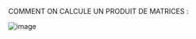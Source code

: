 COMMENT ON CALCULE UN PRODUIT DE MATRICES : 

![image](https://user-images.githubusercontent.com/100521999/166435030-c4cafbc2-ea34-4db5-93d2-fd28b2466239.png)
